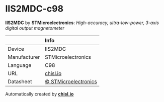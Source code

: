 # IIS2MDC-c98

**IIS2MDC** by **STMicroelectronics**: *High-accuracy, ultra-low-power, 3-axis digital output magnetometer*

|              | Info                         |
|:-------------|:-----------------------------|
| Device       | IIS2MDC                        |
| Manufacturer | STMicroelectronics |
| Language     | C98 |
| URL          | [chisl.io](https://chisl.io/v/IIS2MDC?t=c&r=98) |
| Datasheet    | [&copy; STMicroelectronics](http://www.st.com/resource/en/datasheet/iis2mdc.pdf) |

Automatically created by **[chisl.io](https://chisl.io)**
